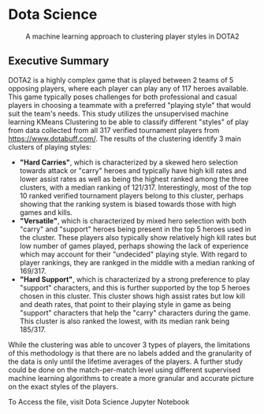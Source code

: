  
  
   
# Dota Science

<center>A machine learning approach to clustering player styles in DOTA2</center>
    


## Executive Summary


DOTA2 is a highly complex game that is played between 2 teams of 5 opposing players, where each player can play any of 117 heroes available. This game typically poses challenges for both professional and casual players in choosing a teammate with a preferred "playing style" that would suit the team's needs. This study utilizes the unsupervised machine learning KMeans Clustering to be able to classify different "styles" of play from data collected from all 317 verified tournament players from https://www.dotabuff.com/. The results of the clustering identify 3 main clusters of playing styles: 

* <b>"Hard Carries"</b>, which is characterized by a skewed hero selection towards attack or "carry" heroes and typically have high kill rates and lower assist rates as well as being the highest ranked among the three clusters, with a median ranking of 121/317. Interestingly, most of the top 10 ranked verified tournament players belong to this cluster, perhaps showing that the ranking system is biased towards those with high games and kills.
* <b>"Versatile"</b>, which is characterized by mixed hero selection with both "carry" and "support" heroes being present in the top 5 heroes used in the cluster. These players also typically show relatively high kill rates but low number of games played, perhaps showing the lack of experience which may account for their "undecided" playing style. With regard to player rankings, they are rankged in the middle with a median ranking of 169/317.
* <b>"Hard Support"</b>, which is characterized by a strong preference to play "support" characters, and this is further supported by the top 5 heroes chosen in this cluster. This cluster shows high assist rates but low kill and death rates, that point to their playing style in game as being "support" characters that help the "carry" characters during the game. This cluster is also ranked the lowest, with its median rank being 185/317.

While the clustering was able to uncover 3 types of players, the limitations of this methodology is that there are no labels added and the granularity of the data is only until the lifetime averages of the players. A further study could be done on the match-per-match level using different supervised machine learning algorithms to create a more granular and accurate picture on the exact styles of the players. 


To Access the file, visit Dota Science Jupyter Notebook
